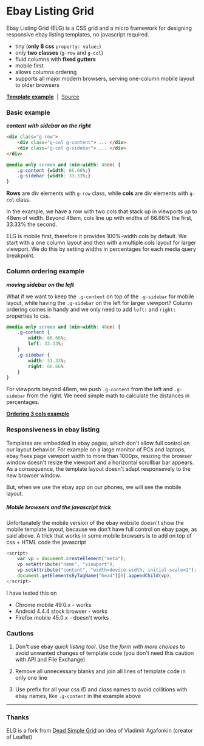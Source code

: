 Ebay Listing Grid
=================

Ebay Listing Grid (ELG) is a CSS grid and a micro framework for designing responsive ebay listing templates, no javascript required. 

 * tiny (**only 8 css** `property: value;`)
 * only **two classes** (`g-row` and `g-col`)
 * fluid columns with **fixed gutters**
 * mobile first
 * allows columns ordering
 * supports all major modern browsers, serving one-column mobile layout to older browsers

**[Template example](http://tarqez.github.io/ebay-listing-grid)** &nbsp;|&nbsp; [Source](elg.css)

### Basic example
**_content with sidebar on the right_**

```html
<div class="g-row">
	<div class="g-col g-content"> ... </div>
	<div class="g-col g-sidebar"> ... </div>
</div>
```

```css
@media only screen and (min-width: 48em) {
	.g-content {width: 66.66%;}
	.g-sidebar {width: 33.33%;}
}
```

**Rows** are div elements with `g-row` class, while **cols** are div elements with `g-col` class.

In the example, we have a row with two cols that stack up in viewports up to 48em of width. Beyond 48em, cols line up with widths of 66.66% the first, 33.33% the second.

ELG is mobile first, therefore it provides 100%-width cols by default. We start with a one column layout and then with a multiple cols layout for larger viewport. We do this by setting widths in percentages for each media query breakpoint.


### Column ordering example
**_moving sidebar on the left_**

What if we want to keep the `.g-content` on top of the `.g-sidebar` for mobile layout, while having the `.g-sidebar` on the left for larger viewport? Column ordering comes in handy and we only need to add `left:` and `right:` properties to css.

```css
@media only screen and (min-width: 48em) {
	.g-content {
		width: 66.66%; 
		left: 33.33%;
	}
	.g-sidebar {
		width: 33.33%;
		right: 66.66%
	}
}
```

For viewports beyond 48em, we push `.g-content` from the left and `.g-sidebar` from the right. We need simple math to calculate the distances in percentages.

**[Ordering 3 cols example](http://tarqez.github.io/ebay-listing-grid/3cols_ordering.html)**

### Responsiveness in ebay listing

Templates are embedded in ebay pages, which don't allow full control on our layout behavior. For example on a large monitor of PCs and laptops, ebay fixes page viewport width to more than 1000px, resizing the browser window doesn't resize the viewport and a horizontal scrollbar bar appears. As a consequence, the template layout doesn't adapt responsevely to the new browser window.

But, when we use the ebay app on our phones, we will see the mobile layout. 

##### Mobile browsers and the javascript trick

Unfortunately the mobile version of the ebay website doesn't show the mobile template layout, because we don't have full control on ebay page, as said above. A trick that works in some mobile browsers is to add on top of css + HTML code the javascript

```javascript
<script>
	var vp = document.createElement("meta");
	vp.setAttribute("name", "viewport");
	vp.setAttribute("content", "width=device-width, initial-scale=1");
	document.getElementsByTagName("head")[0].appendChild(vp);
</script>
```

I have tested this on 

* Chrome mobile 49.0.x - works
* Android 4.4.4 stock browser - works
* Firefox mobile 45.0.x - doesn't works

### Cautions

1. Don't use ebay _quick listing tool_. Use the _form with more choices_ to avoid unwanted changes of template code (you don't need this caution with API and File Exchange)

2. Remove all unnecessary blanks and join all lines of template code in only one line

3. Use prefix for all your css _ID_ and _class_ names to avoid collitions with ebay names, like `.g-content` in the example above

---

### Thanks

ELG is a fork from [Dead Simple Grid](http://github.com/mourner/dead-simple-grid) an idea of Vladimir Agafonkin (creator of Leaflet)
